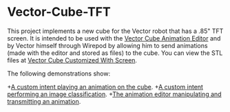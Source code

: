 # Vector-Cube-TFT

This project implements a new cube for the Vector robot that has a .85" TFT screen. It is intended to be used with the [Vector Cube Animation Editor] and by Vector himself through Wirepod by allowing him to send animations (made with the editor and stored as files) to the cube. You can view the STL files at [Vector Cube Customized With Screen].

The following demonstrations show:

+[A custom intent playing an animation on the cube].
+[A custom intent performing an image classification].
+[The animation editor manipulating and transmitting an animation].

[A custom intent playing an animation on the cube]: <https://youtu.be/nP3h5EDbyXo>
[A custom intent performing an image classification]: <https://youtu.be/6ILSga8wy7s>
[The animation editor manipulating and transmitting an animation]: <https://youtu.be/6XQODFT1Ack>

[Vector Cube Animation Editor]: <https://github.com/BillMerryman/VectorCubeAnimationEditor>
[Vector Cube Customized With Screen]: <https://www.thingiverse.com/thing:6344837>

